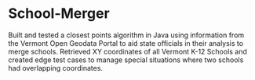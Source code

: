 # School-Merger

Built and tested a closest points algorithm in Java using information from the Vermont Open Geodata Portal to aid state officials in their analysis to merge schools.
Retrieved XY coordinates of all Vermont K-12 Schools and created edge test cases to manage special situations where two schools had overlapping coordinates.
